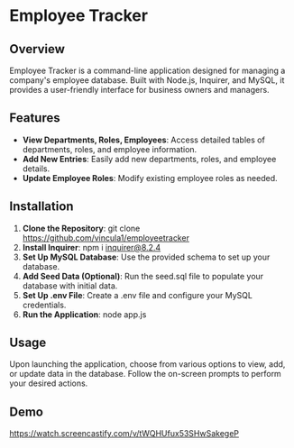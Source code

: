 # Employee Tracker

## Overview
Employee Tracker is a command-line application designed for managing a company's employee database. Built with Node.js, Inquirer, and MySQL, it provides a user-friendly interface for business owners and managers.

## Features
- **View Departments, Roles, Employees**: Access detailed tables of departments, roles, and employee information.
- **Add New Entries**: Easily add new departments, roles, and employee details.
- **Update Employee Roles**: Modify existing employee roles as needed.

## Installation
1. **Clone the Repository**: 
git clone https://github.com/vincula1/employeetracker
2. **Install Inquirer**: 
npm i inquirer@8.2.4
3. **Set Up MySQL Database**: 
Use the provided schema to set up your database.
4. **Add Seed Data (Optional)**:
Run the seed.sql file to populate your database with initial data.
5. **Set Up .env File**:
Create a .env file and configure your MySQL credentials.
6. **Run the Application**: 
node app.js

## Usage
Upon launching the application, choose from various options to view, add, or update data in the database. Follow the on-screen prompts to perform your desired actions.

## Demo

https://watch.screencastify.com/v/tWQHUfux53SHwSakegeP